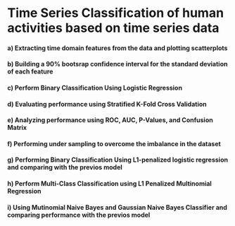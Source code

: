 # Time Series Classification of human activities based on time series data

#### a) Extracting time domain features from the data and plotting scatterplots
#### b) Building a 90% bootsrap confidence interval for the standard deviation of each feature
#### c) Perform Binary Classification Using Logistic Regression
#### d) Evaluating performance using Stratified K-Fold Cross Validation
#### e) Analyzing performance using ROC, AUC, P-Values, and Confusion Matrix
#### f) Performing under sampling to overcome the imbalance in the dataset
#### g) Performing Binary Classification Using L1-penalized logistic regression and comparing with the previos model
#### h) Perform Multi-Class Classification using L1 Penalized Multinomial Regression
#### i) Using Mutinomial Naive Bayes and Gaussian Naive Bayes Classifier and comparing performance with the previos model
